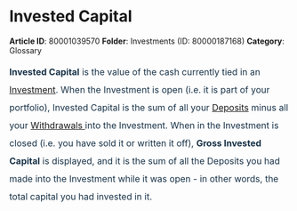# Invested Capital

**Article ID**: 80001039570
**Folder**: Investments (ID: 80000187168)
**Category**: Glossary

<p data-identifyelement="491" style="box-sizing: border-box; margin: 0px 0px 0px 0in; font-size: 15px; line-height: 30px; word-break: normal; overflow-wrap: break-word; color: rgb(24, 50, 71); font-family: -apple-system, BlinkMacSystemFont, "Segoe UI", Roboto, "Helvetica Neue", Arial, sans-serif; font-style: normal; font-variant-ligatures: normal; font-variant-caps: normal; font-weight: 400; letter-spacing: normal; orphans: 2; text-indent: 0px; text-transform: none; white-space: normal; widows: 2; word-spacing: 0px; -webkit-text-stroke-width: 0px;  text-decoration-thickness: initial; text-decoration-style: initial; text-decoration-color: initial; text-align: justify;"><span data-identifyelement="492" dir="ltr" style="box-sizing: border-box; font-size: 16px; line-height: 32px;"><strong data-identifyelement="493" dir="ltr" style="box-sizing: border-box; font-weight: 700;">Invested Capital</strong> is the value of the cash currently tied in an <a data-identifyelement="494" href="https://support.exirio.com/en/support/solutions/articles/80000882586">Investment</a>. When the Investment is open (i.e. it is part of your portfolio), Invested Capital is the sum of all your <a data-identifyelement="495" href="https://support.exirio.com/en/support/solutions/articles/80000369033">Deposits</a> minus all your <a data-identifyelement="496" href="https://support.exirio.com/en/support/solutions/articles/80000369034">Withdrawals </a>into the Investment. When in the Investment is closed (i.e. you have sold it or written it off), <strong data-identifyelement="497">Gross Invested Capital</strong> is displayed, and it is the sum of all the Deposits you had made into the Investment while it was open - in other words, the total capital you had invested in it. </span></p>